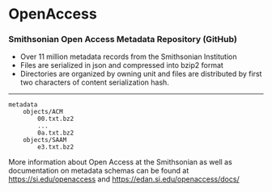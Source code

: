 # OpenAccess
### Smithsonian Open Access Metadata Repository (GitHub)

- Over 11 million metadata records from the Smithsonian Institution
- Files are serialized in json and compressed into bzip2 format
- Directories are organized by owning unit and files are distributed by first two characters of content serialization hash.

------------

	metadata
		objects/ACM
			00.txt.bz2
			...
			0a.txt.bz2
		objects/SAAM
			e3.txt.bz2

More information about Open Access at the Smithsonian as well as documentation on metadata schemas can be found at https://si.edu/openaccess and https://edan.si.edu/openaccess/docs/
